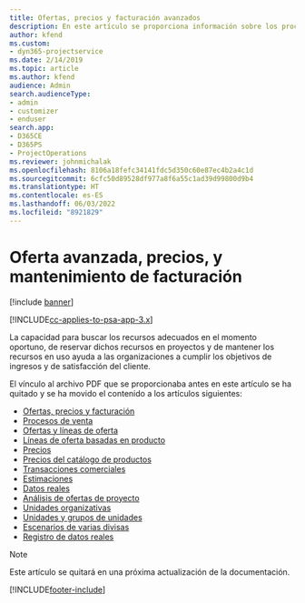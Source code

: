 ```yaml
---
title: Ofertas, precios y facturación avanzados
description: En este artículo se proporciona información sobre los procesos de oferta, facturación y precios en Project Service Automation.
author: kfend
ms.custom:
- dyn365-projectservice
ms.date: 2/14/2019
ms.topic: article
ms.author: kfend
audience: Admin
search.audienceType:
- admin
- customizer
- enduser
search.app:
- D365CE
- D365PS
- ProjectOperations
ms.reviewer: johnmichalak
ms.openlocfilehash: 8106a18fefc34141fdc5d350c60e87ec4b2a4c1d
ms.sourcegitcommit: 6cfc50d89528df977a8f6a55c1ad39d99800d9b4
ms.translationtype: HT
ms.contentlocale: es-ES
ms.lasthandoff: 06/03/2022
ms.locfileid: "8921829"
---
```

# <a name="advanced-quoting-pricing-and-billing-guide"></a>Oferta avanzada, precios, y mantenimiento de facturación

[!include [banner](../../includes/psa-now-project-operations.md)]

[!INCLUDE[cc-applies-to-psa-app-3.x](../../includes/cc-applies-to-psa-app-3x.md)]

La capacidad para buscar los recursos adecuados en el momento oportuno, de reservar dichos recursos en proyectos y de mantener los recursos en uso ayuda a las organizaciones a cumplir los objetivos de ingresos y de satisfacción del cliente. 

El vínculo al archivo PDF que se proporcionaba antes en este artículo se ha quitado y se ha movido el contenido a los artículos siguientes:

- [Ofertas, precios y facturación](../quote-bill-price.md)
- [Procesos de venta](../basic-sales-process.md)
- [Ofertas y líneas de oferta](../basic-quote-lines.md)
- [Líneas de oferta basadas en producto](../product-based-quote-lines.md)
- [Precios](../basic-pricing.md)
- [Precios del catálogo de productos](../product-catalog-pricing.md)
- [Transacciones comerciales](../basic-business-transactions.md)
- [Estimaciones](../estimates.md)
- [Datos reales](../actuals.md)
- [Análisis de ofertas de proyecto](../basic-analyzing-quotes.md)
- [Unidades organizativas](../advanced-organizational.md)
- [Unidades y grupos de unidades](../advanced-units.md)
- [Escenarios de varias divisas](../advanced-currency.md)
- [Registro de datos reales](../advanced-actuals.md)

> [!NOTE]
> Este artículo se quitará en una próxima actualización de la documentación. 


[!INCLUDE[footer-include](../../includes/footer-banner.md)]
